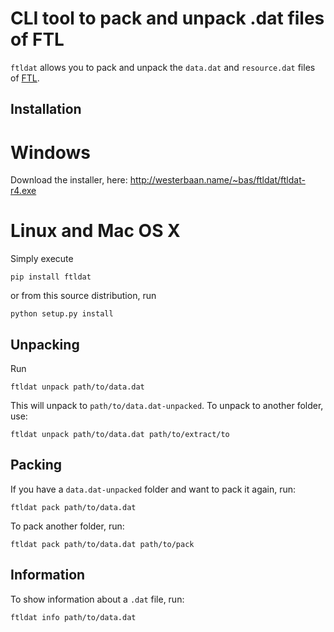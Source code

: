 CLI tool to pack and unpack .dat files of FTL
=============================================

`ftldat` allows you to pack and unpack the `data.dat` and `resource.dat`
files of [FTL](http://ftlgame.com).

Installation
------------
Windows
=======
Download the installer, here: http://westerbaan.name/~bas/ftldat/ftldat-r4.exe

Linux and Mac OS X
==================
Simply execute

    pip install ftldat

or from this source distribution, run

    python setup.py install

Unpacking
---------
Run

    ftldat unpack path/to/data.dat

This will unpack to `path/to/data.dat-unpacked`.  To unpack to another
folder, use:

    ftldat unpack path/to/data.dat path/to/extract/to

Packing
-------
If you have a `data.dat-unpacked` folder and want to pack it again, run:

    ftldat pack path/to/data.dat

To pack another folder, run:

    ftldat pack path/to/data.dat path/to/pack

Information
-----------
To show information about a `.dat` file, run:

    ftldat info path/to/data.dat
